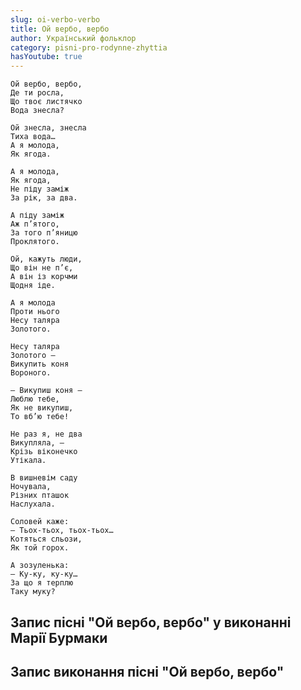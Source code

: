 ```yaml
---
slug: oi-verbo-verbo
title: Ой вербо, вербо
author: Український фольклор
category: pisni-pro-rodynne-zhyttia
hasYoutube: true
---
```

```
Ой вербо, вербо,
Де ти росла,
Що твоє листячко
Вода знесла?
```

```
Ой знесла, знесла
Тиха вода…
А я молода,
Як ягода.
```

```
А я молода,
Як ягода,
Не піду заміж
За рік, за два.
```

```
А піду заміж
Аж п’ятого,
За того п’яницю
Проклятого.
```

```
Ой, кажуть люди,
Що він не п’є,
А він із корчми
Щодня іде.
```

```
А я молода
Проти нього
Несу таляра
Золотого.
```

```
Несу таляра
Золотого —
Викупить коня
Вороного.
```

```
— Викупиш коня —
Люблю тебе,
Як не викупиш,
То вб’ю тебе!
```

```
Не раз я, не два
Викупляла, —
Крізь віконечко
Утікала.
```

```
В вишневім саду
Ночувала,
Різних пташок
Наслухала.
```

```
Соловей каже:
— Тьох-тьох, тьох-тьох…
Котяться сльози,
Як той горох.
```

```
А зозуленька:
— Ку-ку, ку-ку…
За що я терплю
Таку муку?
```

## Запис пісні "Ой вербо, вербо" у виконанні Марiї Бурмаки

<YoutubeIframe id="yhbil3kWxpk" className="md:w-4/5" />

## Запис виконання пісні "Ой вербо, вербо"

<YoutubeIframe id="cw5F9lRvnPw" className="md:w-4/5" />
